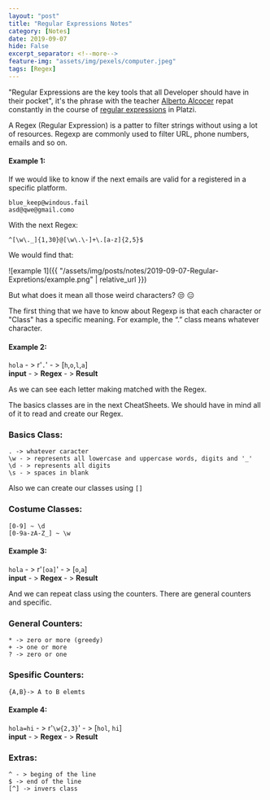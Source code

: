 ```yaml
---
layout: "post"
title: "Regular Expressions Notes"
category: [Notes]
date: 2019-09-07
hide: False
excerpt_separator: <!--more-->
feature-img: "assets/img/pexels/computer.jpeg"
tags: [Regex]
---
```


"Regular Expressions are the key tools that all Developer should have in their pocket", it's the phrase with the teacher [Alberto Alcocer](https://twitter.com/beco) repat constantly in the course of [regular expressions](https://platzi.com/clases/expresiones-regulares/) in Platzi.
<!--more-->

A Regex (Regular Expression) is a patter to filter strings without using a lot of resources. Regexp are commonly used to filter URL, phone numbers, emails and so on.

#### Example 1:

If we would like to know if the next emails are valid for a registered in a specific platform.
```
blue_keep@windous.fail
asd@qwe@gmail.como
```
With the next Regex:
```
^[\w\._]{1,30}@[\w\.\-]+\.[a-z]{2,5}$
```
We would find that:

![example 1]({{ "/assets/img/posts/notes/2019-09-07-Regular-Expretions/example.png" | relative_url }})

But what does it mean all those weird characters? :unamused: :expressionless:

The first thing that we have to know about Regexp is that each character or "Class" has a specific meaning. For example, the “.” class means whatever character.

#### Example 2:

`hola` - >  r'`.`'    - >  [`h`,`o`,`l`,`a`]<br/>
**input** - > **Regex** - > **Result**

As we can see each letter making matched with the Regex.

The basics classes are in the next  CheatSheets. We should have in mind all of it to read and create our Regex.

### Basics Class:
```
. -> whatever caracter
\w - > represents all lowercase and uppercase words, digits and '_'
\d - > represents all digits
\s - > spaces in blank
```

Also we can create our classes using `[]`
### Costume Classes:
```
[0-9] ~ \d
[0-9a-zA-Z_] ~ \w
```

#### Example 3:

`hola` - >  r'`[oa]`' - >  [`o`,`a`]<br/>
**input** - > **Regex** - > **Result**

And we can repeat class using the counters. There are general counters and specific.
### General Counters:

```
* -> zero or more (greedy)
+ -> one or more
? -> zero or one
```

###  Spesific Counters:
```
{A,B}-> A to B elemts
```
#### Example 4:

`hola=hi` - > r'`\w{2,3}`' - > [`hol`, `hi`]<br/>
**input** - > **Regex** - > **Result**

###  Extras:

```
^ - > beging of the line
$ -> end of the line
[^] -> invers class
```
